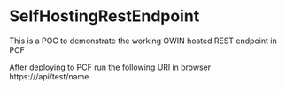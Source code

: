 # SelfHostingRestEndpoint
This is a POC to demonstrate the working OWIN hosted REST endpoint in PCF

After deploying to PCF run the following URl in browser
https://<hostname>/api/test/name
